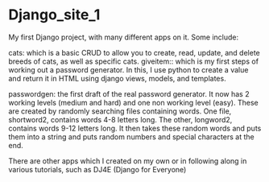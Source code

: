 # Django_site_1
My first Django project, with many different apps on it. Some include:

cats: which is a basic CRUD to allow you to create, read, update, and delete breeds of cats, as well as specific cats.
giveitem:: which is my first steps of working out a password generator. In this, I use python to create a value and return it in HTML using django views, models, and templates.

passwordgen: the first draft of the real password generator. It now has 2 working levels (medium and hard) and one non working level (easy). These are created by randomly searching files containing words. One file, shortword2, contains words 4-8 letters long. The other, longword2, contains words 9-12 letters long. It then takes these random words and puts them into a string and puts random numbers and special characters at the end.

There are other apps which I created on my own or in following along in various tutorials, such as DJ4E (Django for Everyone)
